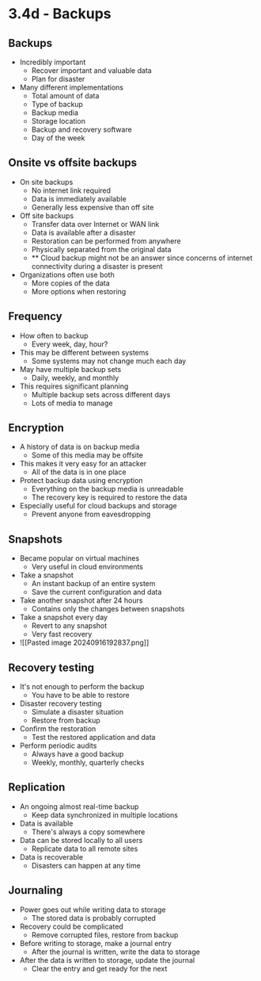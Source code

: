 # 3.4d - Backups
## Backups
- Incredibly important
	- Recover important and valuable data
	- Plan for disaster
- Many different implementations
	- Total amount of data
	- Type of backup
	- Backup media
	- Storage location
	- Backup and recovery software
	- Day of the week
## Onsite vs offsite backups
- On site backups
	- No internet link required
	- Data is immediately available
	- Generally less expensive than off site
- Off site backups
	- Transfer data over Internet or WAN link
	- Data is available after a disaster
	- Restoration can be performed from anywhere
	- Physically separated from the original data
	- ** Cloud backup might not be an answer since concerns of internet connectivity during a disaster is present
- Organizations often use both
	- More copies of the data
	- More options when restoring
## Frequency
- How often to backup
	- Every week, day, hour?
- This may be different between systems
	- Some systems may not change much each day
- May have multiple backup sets
	- Daily, weekly, and monthly
- This requires significant planning
	- Multiple backup sets across different days
	- Lots of media to manage
## Encryption
- A history of data is on backup media
	- Some of this media may be offsite
- This makes it very easy for an attacker
	- All of the data is in one place
- Protect backup data using encryption
	- Everything on the backup media is unreadable
	- The recovery key is required to restore the data
- Especially useful for cloud backups and storage
	- Prevent anyone from eavesdropping
## Snapshots
- Became popular on virtual machines
	- Very useful in cloud environments
- Take a snapshot
	- An instant backup of an entire system
	- Save the current configuration and data
- Take another snapshot after 24 hours
	- Contains only the changes between snapshots
- Take a snapshot every day
	- Revert to any snapshot
	- Very fast recovery
- ![[Pasted image 20240916192837.png]]
## Recovery testing
- It's not enough to perform the backup
	- You have to be able to restore
- Disaster recovery testing
	- Simulate a disaster situation
	- Restore from backup
- Confirm the restoration
	- Test the restored application and data
- Perform periodic audits
	- Always have a good backup
	- Weekly, monthly, quarterly checks
## Replication
- An ongoing almost real-time backup
	- Keep data synchronized in multiple locations
- Data is available
	- There's always a copy somewhere
- Data can be stored locally to all users
	- Replicate data to all remote sites
- Data is recoverable
	- Disasters can happen at any time
## Journaling
- Power goes out while writing data to storage
	- The stored data is probably corrupted
- Recovery could be complicated
	- Remove corrupted files, restore from backup
- Before writing to storage, make a journal entry
	- After the journal is written, write the data to storage
- After the data is written to storage, update the journal
	- Clear the entry and get ready for the next